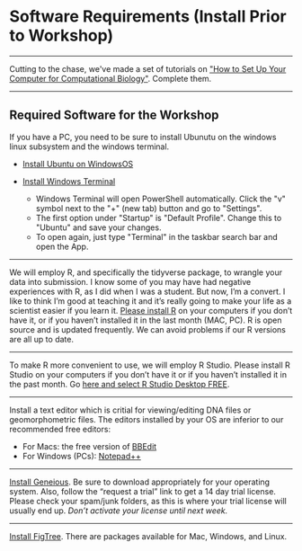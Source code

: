 # Software Requirements (Install Prior to Workshop)

---

Cutting to the chase, we've made a set of tutorials on ["How to Set Up Your Computer for Computational Biology"](https://github.com/tamucc-comp-bio/how_to/tree/main). Complete them.

---

## Required Software for the Workshop

If you have a PC, you need to be sure to install Ubunutu on the windows linux subsystem and the windows terminal.  

* [Install Ubuntu on WindowsOS](https://github.com/tamucc-comp-bio/how_to/blob/main/install_wsl_ubuntu.md)

* [Install Windows Terminal](https://learn.microsoft.com/en-us/windows/terminal/install)

    * Windows Terminal will open PowerShell automatically. Click the "v" symbol next to the "+" (new tab) button and go to "Settings".
    * The first option under "Startup" is "Default Profile". Change this to "Ubuntu" and save your changes.
    * To open again, just type "Terminal" in the taskbar search bar and open the App.

---

We will employ R, and specifically the tidyverse package, to wrangle your data into submission. I know some of you may have had negative experiences with R, as I did when I was a student. But now, I’m a convert. I like to think I’m good at teaching it and it’s really going to make your life as a scientist easier if you learn it.  [Please install R](https://cloud.r-project.org/) on your computers if you don’t have it, or if you haven’t installed it in the last month (MAC, PC). R is open source and is updated frequently.  We can avoid problems if our R versions are all up to date.  

---

To make R more convenient to use, we will employ R Studio.  Please install R Studio on your computers if you don’t have it or if you haven’t installed it in the past month.   Go [here and select R Studio Desktop FREE](https://www.rstudio.com/products/rstudio/download/).

---

Install a text editor which is critial for viewing/editing DNA files or geomorphometric files.  The editors installed by your OS are inferior to our recommended free editors:
   * For Macs: the free version of [BBEdit](https://www.barebones.com/products/bbedit/)
   * For Windows (PCs): [Notepad++](https://notepad-plus-plus.org/downloads/)

---

[Install Geneious](https://www.geneious.com/download/). Be sure to download appropriately for your operating system.  Also, follow the “request a trial” link to get a 14 day trial license.  Please check your spam/junk folders, as this is where your trial license will usually end up.  *Don’t activate your license until next week.*  

---

[Install FigTree](http://tree.bio.ed.ac.uk/software/figtree/).  There are packages available for Mac, Windows, and Linux.


